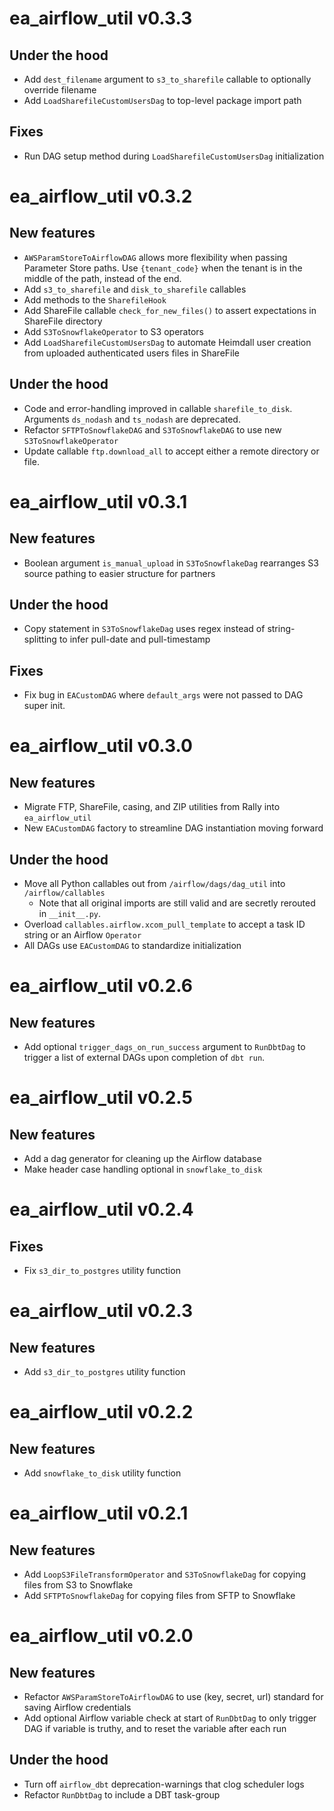 # ea_airflow_util v0.3.3
## Under the hood
- Add `dest_filename` argument to `s3_to_sharefile` callable to optionally override filename
- Add `LoadSharefileCustomUsersDag` to top-level package import path

## Fixes
- Run DAG setup method during `LoadSharefileCustomUsersDag` initialization


# ea_airflow_util v0.3.2
## New features
- `AWSParamStoreToAirflowDAG` allows more flexibility when passing Parameter Store paths. Use `{tenant_code}` when the tenant is in the middle of the path, instead of the end.
- Add `s3_to_sharefile` and `disk_to_sharefile` callables
- Add methods to the `SharefileHook`
- Add ShareFile callable `check_for_new_files()` to assert expectations in ShareFile directory
- Add `S3ToSnowflakeOperator` to S3 operators
- Add `LoadSharefileCustomUsersDag` to automate Heimdall user creation from uploaded authenticated users files in ShareFile

## Under the hood
- Code and error-handling improved in callable `sharefile_to_disk`. Arguments `ds_nodash` and `ts_nodash` are deprecated.
- Refactor `SFTPToSnowflakeDAG` and `S3ToSnowflakeDAG` to use new `S3ToSnowflakeOperator`
- Update callable `ftp.download_all` to accept either a remote directory or file.


# ea_airflow_util v0.3.1
## New features
- Boolean argument `is_manual_upload` in `S3ToSnowflakeDag` rearranges S3 source pathing to easier structure for partners

## Under the hood
- Copy statement in `S3ToSnowflakeDag` uses regex instead of string-splitting to infer pull-date and pull-timestamp

## Fixes
- Fix bug in `EACustomDAG` where `default_args` were not passed to DAG super init.


# ea_airflow_util v0.3.0
## New features
- Migrate FTP, ShareFile, casing, and ZIP utilities from Rally into `ea_airflow_util`
- New `EACustomDAG` factory to streamline DAG instantiation moving forward

## Under the hood
- Move all Python callables out from `/airflow/dags/dag_util` into `/airflow/callables`
  - Note that all original imports are still valid and are secretly rerouted in `__init__.py`.
- Overload `callables.airflow.xcom_pull_template` to accept a task ID string or an Airflow `Operator`
- All DAGs use `EACustomDAG` to standardize initialization

# ea_airflow_util v0.2.6
## New features
- Add optional `trigger_dags_on_run_success` argument to `RunDbtDag` to trigger a list of external DAGs upon completion of `dbt run`.

# ea_airflow_util v0.2.5
## New features
- Add a dag generator for cleaning up the Airflow database
- Make header case handling optional in `snowflake_to_disk`

# ea_airflow_util v0.2.4
## Fixes
- Fix `s3_dir_to_postgres` utility function

# ea_airflow_util v0.2.3
## New features
- Add `s3_dir_to_postgres` utility function

# ea_airflow_util v0.2.2
## New features
- Add `snowflake_to_disk` utility function

# ea_airflow_util v0.2.1
## New features
- Add `LoopS3FileTransformOperator` and `S3ToSnowflakeDag` for copying files from S3 to Snowflake
- Add `SFTPToSnowflakeDag` for copying files from SFTP to Snowflake

# ea_airflow_util v0.2.0
## New features
- Refactor `AWSParamStoreToAirflowDAG` to use (key, secret, url) standard for saving Airflow credentials
- Add optional Airflow variable check at start of `RunDbtDag` to only trigger DAG if variable is truthy, and to reset the variable after each run

## Under the hood
- Turn off `airflow_dbt` deprecation-warnings that clog scheduler logs
- Refactor `RunDbtDag` to include a DBT task-group
